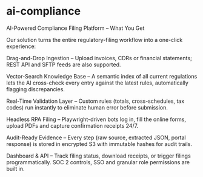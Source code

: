 # ai-compliance

AI-Powered Compliance Filing Platform – What You Get

Our solution turns the entire regulatory-filing workflow into a one-click experience:

Drag-and-Drop Ingestion – Upload invoices, CDRs or financial statements; REST API and SFTP feeds are also supported.


Vector-Search Knowledge Base – A semantic index of all current regulations lets the AI cross-check every entry against the latest rules, automatically flagging discrepancies.

Real-Time Validation Layer – Custom rules (totals, cross-schedules, tax codes) run instantly to eliminate human error before submission.

Headless RPA Filing – Playwright-driven bots log in, fill the online forms, upload PDFs and capture confirmation receipts 24/7.

Audit-Ready Evidence – Every step (raw source, extracted JSON, portal response) is stored in encrypted S3 with immutable hashes for audit trails.

Dashboard & API – Track filing status, download receipts, or trigger filings programmatically. SOC 2 controls, SSO and granular role permissions are built in.
